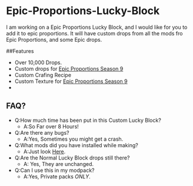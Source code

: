# Epic-Proportions-Lucky-Block

I am working on a Epic Proportions Lucky Block, and I would like for you to add it to epic proportions. It will have custom drops from all the mods fro Epic Proportions, and some Epic drops.

##Features
* Over 10,000 Drops.
* Custom drops for [Epic Proportions Season 9](https://www.youtube.com/watch?v=Oet39ZAl7iY)
* Custom Crafing Recipe
* Custom Texture for [Epic Proportions Season 9](https://www.youtube.com/watch?v=Oet39ZAl7iY)
* 

## FAQ?
* Q:How much time has been put in this Custom Lucky Block?
  * A:So Far over 8 Hours!
* Q:Are there any bugs?
  * A:Yes, Sometimes you might get a crash.
* Q:What mods did you have installed while making?
  * A:Just look [Here](https://jtrent238.github.io/Epic-Proportions-Lucky-Block/obscore_mod_version_data.html).
* Q:Are the Normal Lucky Block drops still there?
  * A: Yes, They are unchanged.
* Q:Can I use this in my modpack?
  * A:Yes, Private packs *ONLY*.
